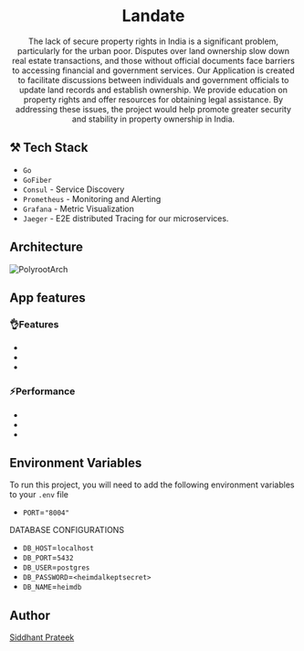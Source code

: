 <h1 align="center">Landate</h1>
<p align="center">
The lack of secure property rights in India is a significant problem, particularly for the urban poor. Disputes over land ownership slow down real estate transactions, and those without official documents face barriers to accessing financial and government services. Our Application is created to facilitate discussions between individuals and government officials to update land records and establish ownership. We provide education on property rights and offer resources for obtaining legal assistance. By addressing these issues, the project would help promote greater security and stability in property ownership in India.
</p>



## ⚒️ Tech Stack

- `Go`
- `GoFiber` 
- `Consul` - Service Discovery
- `Prometheus` - Monitoring and Alerting
- `Grafana` - Metric Visualization
- `Jaeger` - E2E distributed Tracing for our microservices.

## Architecture
![PolyrootArch](https://github.com/The-Origin-Labs/landate/assets/43869046/a49dcf41-be07-40c2-a02f-d011010def2d)

## App features

### 👌Features

- 
- 
- 
### ⚡Performance

- 
- 
-

## Environment Variables

To run this project, you will need to add the following environment variables to your `.env` file

- `PORT`=`"8004"`

DATABASE CONFIGURATIONS

- `DB_HOST`=`localhost`
- `DB_PORT`=`5432`
- `DB_USER`=`postgres`
- `DB_PASSWORD`=`<heimdalkeptsecret>`
- `DB_NAME`=`heimdb`


## Author
[Siddhant Prateek](https://github.com/siddhantprateek)
